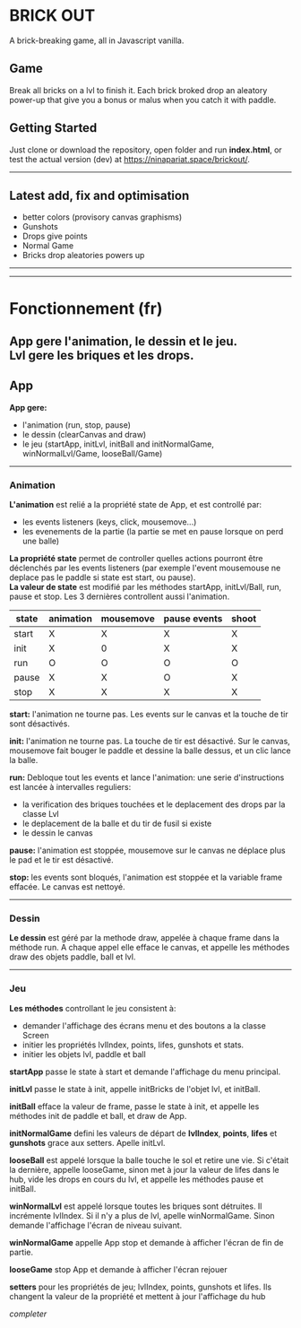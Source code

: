 # BRICK OUT
A brick-breaking game, all in Javascript vanilla.  

## Game
Break all bricks on a lvl to finish it. Each brick broked drop an aleatory power-up that give you a bonus or malus when you catch it with paddle.

## Getting Started
Just clone or download the repository, open folder and run **index.html**, or test the actual version (dev) at  <https://ninapariat.space/brickout/>. 

***
## Latest add, fix and optimisation
- better colors (provisory canvas graphisms)
- Gunshots
- Drops give points  
- Normal Game  
- Bricks drop aleatories powers up   
 
----------------------------------------------
----------------------------------------------
# Fonctionnement (fr)
App gere l'animation, le dessin et le jeu.  
Lvl gere les briques et les drops.
----------------------------------------------
## App

**App gere:**
- l'animation   (run, stop, pause)
- le dessin     (clearCanvas and draw)
- le jeu        (startApp, initLvl, initBall and initNormalGame, winNormalLvl/Game, looseBall/Game)
----------------------------------------------
### Animation
**L'animation** est relié a la propriété state de App, et est controllé par:
- les events listeners (keys, click, mousemove...)
- les evenements de la partie (la partie se met en pause lorsque on perd une balle)

**La propriété state** permet de controller quelles actions pourront être déclenchés par les events listeners (par exemple l'event mousemouse ne deplace pas le paddle si state est start, ou pause).  
**La valeur de state** est modifié par les méthodes startApp, initLvl/Ball, run, pause et stop. Les 3 dernières controllent aussi l'animation.  

|state|animation|mousemove|pause events|shoot|
|---|---|---|---|---|
|start|X|X|X|X|
|init|X|0|X|X|
|run|O|O|O|O|
|pause|X|X|O|X|
|stop|X|X|X|X|

**start:** l'animation ne tourne pas. Les events sur le canvas et la touche de tir sont désactivés.  

**init:** l'animation ne tourne pas. La touche de tir est désactivé. Sur le canvas, mousemove fait bouger le paddle et dessine la balle dessus, et un clic lance la balle.  

**run:** Debloque tout les events et lance l'animation: une serie d'instructions est lancée à intervalles reguliers: 
- la verification des briques touchées et le deplacement des drops par la classe Lvl 
- le deplacement de la balle et du tir de fusil si existe
- le dessin le canvas

**pause:** l'animation est stoppée, mousemove sur le canvas ne déplace plus le pad et le tir est désactivé.    

**stop:** les events sont bloqués, l'animation est stoppée et la variable frame effacée. Le canvas est nettoyé.

----------------------------------------------
### Dessin
**Le dessin** est géré par la methode draw, appelée à chaque frame dans la méthode run. A chaque appel elle efface le canvas, et appelle les méthodes draw des objets paddle, ball et lvl. 

----------------------------------------------
### Jeu
**Les méthodes** controllant le jeu consistent à:
- demander l'affichage des écrans menu et des boutons a la classe Screen
- initier les propriétés lvlIndex, points, lifes, gunshots et stats.
- initier les objets lvl, paddle et ball


**startApp** passe le state à start et demande l'affichage du menu principal.  


**initLvl** passe le state à init, appelle initBricks de l'objet lvl, et initBall.  

**initBall** efface la valeur de frame, passe le state à init, et appelle les méthodes init de paddle et ball, et draw de App.  

**initNormalGame** defini les valeurs de départ de **lvlIndex**, **points**, **lifes** et **gunshots** grace aux setters. Apelle initLvl. 


**looseBall** est appelé lorsque la balle touche le sol et retire une vie. Si c'était la dernière, appelle looseGame, sinon met à jour la valeur de lifes dans le hub, vide les drops en cours du lvl, et appelle les méthodes pause et initBall.  


**winNormalLvl** est appelé lorsque toutes les briques sont détruites. Il incrémente lvlIndex. Si il n'y a plus de lvl, apelle winNormalGame. Sinon demande l'affichage l'écran de niveau suivant.  

**winNormalGame** appelle App stop et demande à afficher l'écran de fin de partie.  

**looseGame** stop App et demande à afficher  l'écran rejouer

**setters** pour les propriétés de jeu; lvlIndex, points, gunshots et lifes. Ils changent la valeur de la propriété et mettent à jour l'affichage du hub


*completer*